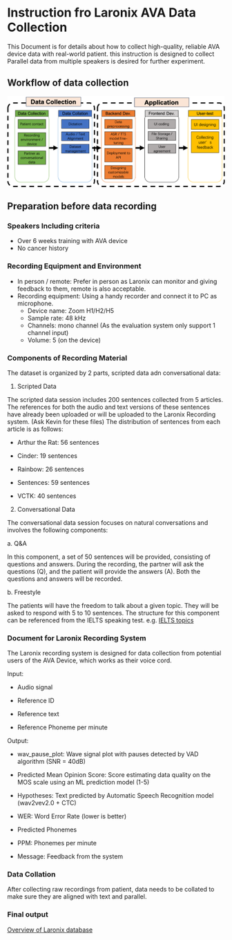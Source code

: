# Instruction fro Laronix AVA Data Collection
This Document is for details about how to collect high-quality, reliable AVA device data with real-world patient.
this instruction is designed to collect Parallel data from multiple speakers is desired for further experiment.

## Workflow of data collection
![Laronix_data_workflow](./figs/Laronix_Data_workflow.png)

## Preparation before data recording
### Speakers Including criteria
- Over 6 weeks training with AVA device
- No cancer history 

### Recording Equipment and Environment

- In person / remote: Prefer in person as Laronix can monitor and giving feedback to them, remote is also acceptable.
- Recording equipment: Using a handy recorder and connect it to PC as microphone.
  - Device name: Zoom H1/H2/H5 
  - Sample rate: 48 kHz
  - Channels: mono channel (As the evaluation system only support 1 channel input)
  - Volume: 5 (on the device)

### Components of Recording Material

The dataset is organized by 2 parts, scripted data adn conversational data:

1. Scripted Data

The scripted data session includes 200 sentences collected from 5 articles. The references for both the audio and text versions of these sentences have already been uploaded or will be uploaded to the Laronix Recording system. (Ask Kevin for these files) The distribution of sentences from each article is as follows:

- Arthur the Rat: 56 sentences

- Cinder: 19 sentences

- Rainbow: 26 sentences

- Sentences: 59 sentences

- VCTK: 40 sentences

2. Conversational Data

The conversational data session focuses on natural conversations and involves the following components:

a. Q&A

In this component, a set of 50 sentences will be provided, consisting of questions and answers. During the recording, the partner will ask the questions (Q), and the patient will provide the answers (A). Both the questions and answers will be recorded.

b. Freestyle

The patients will have the freedom to talk about a given topic. They will be asked to respond with 5 to 10 sentences. The structure for this component can be referenced from the IELTS speaking test.
e.g. [IELTS topics](https://ieltsliz.com/ielts-speaking-part-1-topics/)

### Document for Laronix Recording System

The Laronix recording system is designed for data collection from potential users of the AVA Device, which works as their voice cord.

Input:

- Audio signal

- Reference ID

- Reference text

- Reference Phoneme per minute

Output:

- wav_pause_plot: Wave signal plot with pauses detected by VAD algorithm (SNR = 40dB)

- Predicted Mean Opinion Score: Score estimating data quality on the MOS scale using an ML prediction model (1-5)

- Hypotheses: Text predicted by Automatic Speech Recognition model (wav2vev2.0 + CTC)

- WER: Word Error Rate (lower is better)

- Predicted Phonemes

- PPM: Phonemes per minute

- Message: Feedback from the system

### Data Collation 

After collecting raw recordings from patient, data needs to be collated to make sure they are aligned with text and parallel.

### Final output
[Overview of Laronix database](https://kevinlaronix.notion.site/754ddf2d915142f78f150e62a1194355?v=703b8bef383749d9b0dd7b6397ab08e2)
